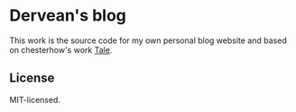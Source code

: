 # Dervean's blog
This work is the source code for my own personal blog website and based on chesterhow's work [Tale](https://chesterhow.github.io/tale/). 

## License
MIT-licensed.
